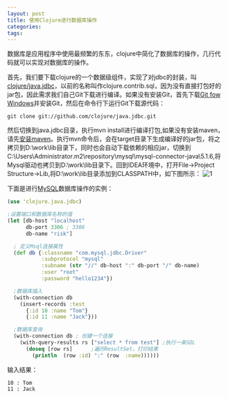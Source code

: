 ```yaml
---
layout: post
title: 使用Clojure进行数据库操作
categories:
tags:
---
```


数据库是应用程序中使用最频繁的东东，clojure中简化了数据库的操作，几行代码就可以实现对数据库的操作。

首先，我们要下载clojure的一个数据级组件，实现了对jdbc的封装，叫<a href="https://github.com/clojure/java.jdbc" target="_blank">clojure/java.jdbc</a>，以前的名称叫作clojure.contrib.sql，因为没有直接打包好的jar包，因此需求我们自己Git下载进行编译。如果没有安装Git，首先下载<a href="http://msysgit.github.com/" target="_blank">Git fow Windows</a>并安装Git，然后在命令行下运行Git下载源代码： 
```
git clone git://github.com/clojure/java.jdbc.git
```
然后切换到java.jdbc目录，执行mvn install进行编译打包,如果没有安装maven，请先<a href="http://www.apache.org/dyn/closer.cgi/maven/maven-2/2.2.1/binaries/apache-maven-2.2.1-bin.zip" target="_blank">安装maven</a>。执行mvn命令后，会在target目录下生成编译好的jar包，将之拷贝到D:\work\lib目录下，同时也会自动下载依赖的相应jar，切换到C:\Users\Administrator\.m2\repository\mysql\mysql-connector-java\5.1.6,将Mysql驱动也拷贝到D:\work\lib目录下。回到IDEA环境中，打开File->Project Structure->Lib,将D:\work\lib目录添加到CLASSPATH中，如下图所示： 
![ 1](https://f.cloud.github.com/assets/2130097/267703/ff7b665c-8eb3-11e2-8992-b6532f7936a0.png)

下面是进行<a href="http://www.mysql.com/downloads/" target="_blank">MySQL</a>数据库操作的实例： 
```clojure
(use 'clojure.java.jdbc)

;设置端口和数据库名称的值
(let [db-host "localhost"
      db-port 3306 ; 3306
      db-name "risk"]

  ; 定义Msql连接属性
  (def db {:classname "com.mysql.jdbc.Driver"
           :subprotocol "mysql"
           :subname (str "//" db-host ":" db-port "/" db-name)
           :user "root"
           :password "hello1234"})

  ;数据库插入
  (with-connection db
    (insert-records :test
      {:id 10 :name "Tom"}
      {:id 11 :name "Jack"}))

  ;数据库查询
  (with-connection db ; 创建一个连接
    (with-query-results rs ["select * from test"] ;执行一条SQL
      (doseq [row rs]      ;遍历ResultSet，打印结果
        (println  (row :id) ":" (row  :name))))))   

```

输入结果： 
```
10 : Tom
11 : Jack
```

 [1]: http://yikebocai.com/wp-content/uploads/2012/10/图像-1.png
